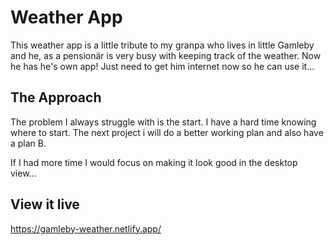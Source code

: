 # Weather App

This weather app is a little tribute to my granpa who lives in little Gamleby and he, as a pensionär is very busy with keeping track of the weather. Now he has he's own app! Just need to get him internet now so he can use it...

## The Approach

The problem I always struggle with is the start. I have a hard time knowing where to start. 
The next project i will do a better working plan and also have a plan B.

If I had more time I would focus on making it look good in the desktop view... 

## View it live
 
https://gamleby-weather.netlify.app/
